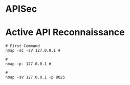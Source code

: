 # APISec

# Active API Reconnaissance
```
# First Command
nmap -sC -sV 127.0.0.1 #

# 
nmap -p- 127.0.0.1 #

#
nmap -sV 127.0.0.1 -p 8025
```
